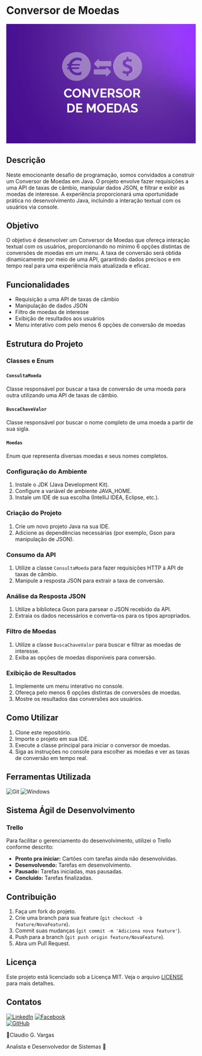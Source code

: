 
# Conversor de Moedas

![Conversor de Moedas](images/moedas.png)

## Descrição

Neste emocionante desafio de programação, somos convidados a construir um Conversor de Moedas em Java. O projeto envolve fazer requisições a uma API de taxas de câmbio, manipular dados JSON, e filtrar e exibir as moedas de interesse. A experiência proporcionará uma oportunidade prática no desenvolvimento Java, incluindo a interação textual com os usuários via console.

## Objetivo

O objetivo é desenvolver um Conversor de Moedas que ofereça interação textual com os usuários, proporcionando no mínimo 6 opções distintas de conversões de moedas em um menu. A taxa de conversão será obtida dinamicamente por meio de uma API, garantindo dados precisos e em tempo real para uma experiência mais atualizada e eficaz.

## Funcionalidades

- Requisição a uma API de taxas de câmbio
- Manipulação de dados JSON
- Filtro de moedas de interesse
- Exibição de resultados aos usuários
- Menu interativo com pelo menos 6 opções de conversão de moedas

## Estrutura do Projeto

### Classes e Enum

#### `ConsultaMoeda`

Classe responsável por buscar a taxa de conversão de uma moeda para outra utilizando uma API de taxas de câmbio.

#### `BuscaChaveValor`

Classe responsável por buscar o nome completo de uma moeda a partir de sua sigla.

#### `Moedas`

Enum que representa diversas moedas e seus nomes completos.

### Configuração do Ambiente

1. Instale o JDK (Java Development Kit).
2. Configure a variável de ambiente JAVA_HOME.
3. Instale um IDE de sua escolha (IntelliJ IDEA, Eclipse, etc.).

### Criação do Projeto

1. Crie um novo projeto Java na sua IDE.
2. Adicione as dependências necessárias (por exemplo, Gson para manipulação de JSON).

### Consumo da API

1. Utilize a classe `ConsultaMoeda` para fazer requisições HTTP à API de taxas de câmbio.
2. Manipule a resposta JSON para extrair a taxa de conversão.

### Análise da Resposta JSON

1. Utilize a biblioteca Gson para parsear o JSON recebido da API.
2. Extraia os dados necessários e converta-os para os tipos apropriados.

### Filtro de Moedas

1. Utilize a classe `BuscaChaveValor` para buscar e filtrar as moedas de interesse.
2. Exiba as opções de moedas disponíveis para conversão.

### Exibição de Resultados

1. Implemente um menu interativo no console.
2. Ofereça pelo menos 6 opções distintas de conversões de moedas.
3. Mostre os resultados das conversões aos usuários.

## Como Utilizar

1. Clone este repositório.
2. Importe o projeto em sua IDE.
3. Execute a classe principal para iniciar o conversor de moedas.
4. Siga as instruções no console para escolher as moedas e ver as taxas de conversão em tempo real.

## Ferramentas Utilizada

![Git](https://img.shields.io/badge/GIT-E44C30?style=for-the-badge&logo=git&logoColor=white)
![Windows](https://img.shields.io/badge/Windows-000?style=for-the-badge&logo=windows&logoColor=2CA5E0)

## Sistema Ágil de Desenvolvimento

### Trello

Para facilitar o gerenciamento do desenvolvimento, utilizei o Trello conforme descrito:

- **Pronto pra iniciar:** Cartões com tarefas ainda não desenvolvidas.
- **Desenvolvendo:** Tarefas em desenvolvimento.
- **Pausado:** Tarefas iniciadas, mas pausadas.
- **Concluído:** Tarefas finalizadas.

## Contribuição

1. Faça um fork do projeto.
2. Crie uma branch para sua feature (`git checkout -b feature/NovaFeature`).
3. Commit suas mudanças (`git commit -m 'Adiciona nova feature'`).
4. Push para a branch (`git push origin feature/NovaFeature`).
5. Abra um Pull Request.

## Licença

Este projeto está licenciado sob a Licença MIT. Veja o arquivo [LICENSE](LICENSE) para mais detalhes.

## Contatos

[![LinkedIn](https://img.shields.io/badge/LinkedIn-0077B5?style=for-the-badge&logo=linkedin&logoColor=white)](https://www.linkedin.com/in/claudio-gloria-vargas-34574537/)
[![Facebook](https://img.shields.io/badge/Facebook-1877F2?style=for-the-badge&logo=facebook&logoColor=white)](https://www.facebook.com/cgvinfo/)	
[![GitHub](https://img.shields.io/badge/GitHub-100000?style=for-the-badge&logo=github&logoColor=white)](https://github.com/CGVARGAS)


🎸Claudio G. Vargas

Analista e Desenvolvedor de Sistemas 🍃
